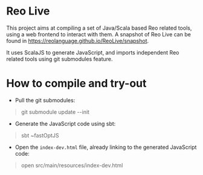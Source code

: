 Reo Live
========================

This project aims at compiling a set of Java/Scala based Reo related tools, using a web frontend to interact with them.
A snapshot of Reo Live can be found in https://reolanguage.github.io/ReoLive/snapshot. 

It uses ScalaJS to generate JavaScript, and imports independent Reo related tools using git submodules feature.


How to compile and try-out
==============
* Pull the git submodules:

> git submodule update --init

* Generate the JavaScript code using sbt:

> sbt \~fastOptJS

* Open the `index-dev.html` file, already linking to the generated JavaScript code:

> open src/main/resources/index-dev.html



